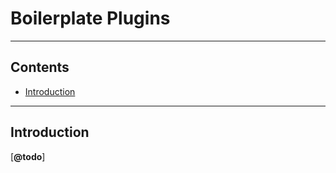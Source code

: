 Boilerplate Plugins
===================



--------
Contents
--------

- [Introduction](#introduction)



------------
Introduction
------------

[__@todo__]
